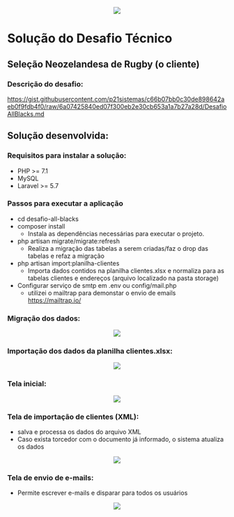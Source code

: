 <p align="center"><img src="http://allblacks.p21sistemas.com.br/images/logo.png"></p>

# Solução do Desafio Técnico

## Seleção Neozelandesa de Rugby (o cliente)

### Descrição do desafio:
https://gist.githubusercontent.com/p21sistemas/c66b07bb0c30de898642aeb0f9fdb4f0/raw/6a07425840ed07f300eb2e30cb653a1a7b27a28d/DesafioAllBlacks.md

## Solução desenvolvida:

### Requisitos para instalar a solução:
* PHP >= 7.1
* MySQL
* Laravel >= 5.7

### Passos para executar a aplicação
* cd desafio-all-blacks
* composer install
  * Instala as dependências necessárias para executar o projeto.
* php artisan migrate/migrate:refresh
  * Realiza a migração das tabelas a serem criadas/faz o drop das tabelas e refaz a migração
* php artisan import:planilha-clientes 
  * Importa dados contidos na planilha clientes.xlsx e normaliza para as tabelas clientes e endereços (arquivo localizado na pasta storage)
* Configurar serviço de smtp em .env ou config/mail.php
  * utilizei o mailtrap para demonstar o envio de emails https://mailtrap.io/

### Migração dos dados:
<p align="center"><img src="https://drive.google.com/uc?export=view&id=1uI01V3Hy1UVsr0WlbdimrxcJX3r_mPXF"></p>

### Importação dos dados da planilha clientes.xlsx:
<p align="center"><img src="https://drive.google.com/uc?export=view&id=1nl6prLbA0PUGjsruTNs11NcjCi_edL1f"></p>

### Tela inicial:
<p align="center"><img src="https://drive.google.com/uc?export=view&id=1teUYuOZqUG0JkTb68koM40U78L4fg02E"></p>

### Tela de importação de clientes (XML):
* salva e processa os dados do arquivo XML
* Caso exista torcedor com o documento já informado, o sistema atualiza os dados 
<p align="center"><img src="https://drive.google.com/uc?export=view&id=11VyFZ1B9b3_oFrfhHCwq-NhZHgiCIhpD"></p>

### Tela de envio de e-mails:
* Permite escrever e-mails e disparar para todos os usuários
<p align="center"><img src="https://drive.google.com/uc?export=view&id=1ozLf8SAZ5Xb59ARIDKmIkFKTN-KtVWfG"></p>
